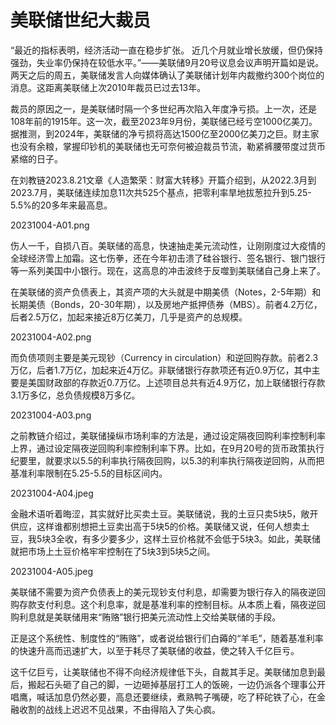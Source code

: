 # 美联储世纪大裁员

“最近的指标表明，经济活动一直在稳步扩张。 近几个月就业增长放缓，但仍保持强劲，失业率仍保持在较低水平。”——美联储9月20号议息会议声明开篇如是说。两天之后的周五，美联储发言人向媒体确认了美联储计划年内裁撤约300个岗位的消息。这距离美联储上次2010年裁员已过去13年。

裁员的原因之一，是美联储时隔一个多世纪再次陷入年度净亏损。上一次，还是108年前的1915年。这一次，截至2023年9月份，美联储已经亏空1000亿美刀。据推测，到2024年，美联储的净亏损将高达1500亿至2000亿美刀之巨。财主家也没有余粮，掌握印钞机的美联储也无可奈何被迫裁员节流，勒紧裤腰带度过货币紧缩的日子。

在刘教链2023.8.21文章《人造繁荣：财富大转移》开篇介绍到，从2022.3月到2023.7月，美联储连续加息11次共525个基点，把零利率旱地拔葱拉升到5.25-5.5%的20多年来最高息。

20231004-A01.png

伤人一千，自损八百。美联储的高息，快速抽走美元流动性，让刚刚度过大疫情的全球经济雪上加霜。这七伤拳，还在今年初击溃了硅谷银行、签名银行、银门银行等一系列美国中小银行。现在，这高息的冲击波终于反噬到美联储自己身上来了。

在美联储的资产负债表上，其资产项的大头就是中期美债（Notes，2-5年期）和长期美债（Bonds，20-30年期），以及房地产抵押债券（MBS）。前者4.2万亿，后者2.5万亿，加起来接近8万亿美刀，几乎是资产的总规模。

20231004-A02.png

而负债项则主要是美元现钞（Currency in circulation）和逆回购存款。前者2.3万亿，后者1.7万亿，加起来近4万亿。非联储银行存款项还有近0.9万亿，其中主要是美国财政部的存款近0.7万亿。上述项目总共有近4.9万亿，加上联储银行存款3.1万多亿，总负债规模8万多亿。

20231004-A03.png

之前教链介绍过，美联储操纵市场利率的方法是，通过设定隔夜回购利率控制利率上界，通过设定隔夜逆回购利率控制利率下界。比如，在9月20号的货币政策执行纪要里，就要求以5.5的利率执行隔夜回购，以5.3的利率执行隔夜逆回购，从而把基准利率限制在5.25-5.5的目标区间内。

20231004-A04.jpeg

金融术语听着晦涩，其实就好比买卖土豆。美联储说，我的土豆只卖5块5，敞开供应，这样谁都别想把土豆卖出高于5块5的价格。美联储又说，任何人想卖土豆，我5块3全收，有多少要多少，这样土豆价格就不会低于5块3。如此，美联储就把市场上土豆价格牢牢控制在了5块3到5块5之间。

20231004-A05.jpeg

美联储不需要为资产负债表上的美元现钞支付利息，却需要为银行存入的隔夜逆回购存款支付利息。这个利息率，就是基准利率的控制目标。从本质上看，隔夜逆回购利息就是美联储用来“贿赂”银行把美元流动性上交给美联储的手段。

正是这个系统性、制度性的“贿赂”，或者说给银行们白薅的“羊毛”，随着基准利率的快速升高而迅速扩大，以至于耗尽了美联储的收益，使之转入千亿巨亏。

这千亿巨亏，让美联储也不得不向经济规律低下头，自裁其手足。美联储加息到最后，搬起石头砸了自己的脚，一边砸掉基层打工人的饭碗，一边仍派各个理事公开唱鹰，喊话加息仍然必要，高息还要继续，煮熟鸭子嘴硬，吃了秤砣铁了心，在金融收割的战线上迟迟不见战果，不由得陷入了失心疯。

